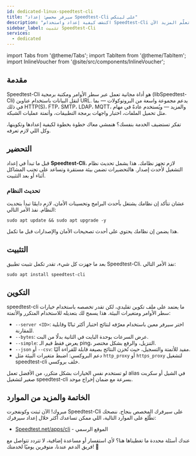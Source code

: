 ```yaml
---
id: dedicated-linux-speedtest-cli
title: "سيرفر مخصص: إعداد Speedtest-Cli على لينكس"
description: "اكتشف كيفية إعداد واستخدام Speedtest-Cli لاختبار الشبكة بشكل موثوق وأتمتة باستخدام بروتوكولات متعددة → تعلّم المزيد الآن"
sidebar_label: تثبيت Speedtest-Cli
services:
  - dedicated
---
```


import Tabs from '@theme/Tabs';
import TabItem from '@theme/TabItem';
import InlineVoucher from '@site/src/components/InlineVoucher';

## مقدمة

Speedtest-Cli هو أداة مجانية تعمل عبر سطر الأوامر ومكتبة برمجية (libSpeedtest-Cli) لنقل البيانات باستخدام عناوين URL. يدعم مجموعة واسعة من البروتوكولات — بما في ذلك HTTP(S)، FTP، SMTP، LDAP، MQTT، والمزيد — ويُستخدم عادةً في مهام مثل تحميل الملفات، اختبار واجهات برمجة التطبيقات، وأتمتة عمليات الشبكة.

تفكر تستضيف الخدمة بنفسك؟ هنمشي معاك خطوة بخطوة لكيفية إعدادها وتكوينها، وكل اللي لازم تعرفه.

<InlineVoucher />

## التحضير

قبل ما تبدأ في إعداد **Speedtest-Cli**، لازم تجهز نظامك. هذا يشمل تحديث نظام التشغيل لأحدث إصدار. هالتحضيرات تضمن بيئة مستقرة وتساعد على تجنب المشاكل أثناء أو بعد التثبيت.

### تحديث النظام
عشان تتأكد إن نظامك يشتغل بأحدث البرامج وتحسينات الأمان، لازم دايمًا تبدأ بتحديث النظام. نفذ الأمر التالي:

```
sudo apt update && sudo apt upgrade -y
```
هذا يضمن إن نظامك يحتوي على أحدث تصحيحات الأمان والإصدارات قبل ما تكمل.

## التثبيت

بعد ما جهزت كل شيء، تقدر تكمل تثبيت تطبيق Speedtest-Cli. نفذ الأمر التالي:

```console
sudo apt install speedtest-cli
```

## التكوين

speedtest-cli ما يعتمد على ملف تكوين تقليدي، لكن تقدر تخصصه باستخدام خيارات سطر الأوامر ومتغيرات البيئة. هذا يسمح لك بتعديله للاستخدام المتكرر والأتمتة:

- `--server <ID>`: اختر سيرفر معين باستخدام معرّفه لنتائج اختبار أكثر ثباتًا وقابلية للمقارنة.  
- `--bytes`: عرض السرعات بوحدة البايت في الثانية بدلًا من البت.  
- `--simple`: يعرض فقط قيم الـ ping، التنزيل، والرفع بشكل مختصر.  
- `--json` أو `--csv`: مفيد للأتمتة والتسجيل، حيث تُخزن النتائج بصيغة قابلة للقراءة آليًا.  
- دعم البروكسي: اضبط متغيرات البيئة مثل `http_proxy` أو `https_proxy` لتشغيل speedtest-cli خلف بروكسي.

لو تستخدم نفس الخيارات بشكل متكرر، من الأفضل تعمل alias في الشيل أو سكربت صغير لتشغيل speedtest-cli بسرعة مع ضمان إخراج موحد.

## الخاتمة والمزيد من الموارد

مبروك! الآن ثبتت وكونفجرت Speedtest-Cli على سيرفرك المخصص بنجاح. ننصحك تطّلع على الموارد التالية، اللي ممكن تساعدك أكثر خلال إعداد سيرفرك:

- [Speedtest.net/apps/cli](https://www.speedtest.net/apps/cli) - الموقع الرسمي

عندك أسئلة محددة ما تغطيناها هنا؟ لأي استفسار أو مساعدة إضافية، لا تتردد تتواصل مع فريق الدعم عندنا، متوفرين يوميًا لخدمتك! 🙂


<InlineVoucher />